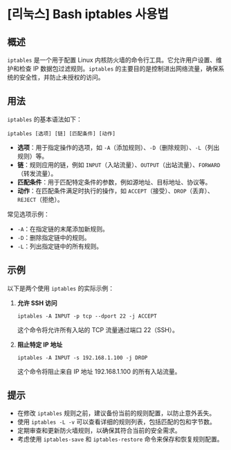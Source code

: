 # [리눅스] Bash iptables 사용법

## 概述
`iptables` 是一个用于配置 Linux 内核防火墙的命令行工具。它允许用户设置、维护和检查 IP 数据包过滤规则。`iptables` 的主要目的是控制进出网络流量，确保系统的安全性，并防止未授权的访问。

## 用法
`iptables` 的基本语法如下：
```
iptables [选项] [链] [匹配条件] [动作]
```
- **选项**：用于指定操作的选项，如 `-A`（添加规则）、`-D`（删除规则）、`-L`（列出规则）等。
- **链**：规则应用的链，例如 `INPUT`（入站流量）、`OUTPUT`（出站流量）、`FORWARD`（转发流量）。
- **匹配条件**：用于匹配特定条件的参数，例如源地址、目标地址、协议等。
- **动作**：在匹配条件满足时执行的操作，如 `ACCEPT`（接受）、`DROP`（丢弃）、`REJECT`（拒绝）。

常见选项示例：
- `-A`：在指定链的末尾添加新规则。
- `-D`：删除指定链中的规则。
- `-L`：列出指定链中的所有规则。

## 示例
以下是两个使用 `iptables` 的实际示例：

1. **允许 SSH 访问**
   ```
   iptables -A INPUT -p tcp --dport 22 -j ACCEPT
   ```
   这个命令将允许所有入站的 TCP 流量通过端口 22（SSH）。

2. **阻止特定 IP 地址**
   ```
   iptables -A INPUT -s 192.168.1.100 -j DROP
   ```
   这个命令将阻止来自 IP 地址 192.168.1.100 的所有入站流量。

## 提示
- 在修改 `iptables` 规则之前，建议备份当前的规则配置，以防止意外丢失。
- 使用 `iptables -L -v` 可以查看详细的规则列表，包括匹配的包和字节数。
- 定期审查和更新防火墙规则，以确保其符合当前的安全需求。
- 考虑使用 `iptables-save` 和 `iptables-restore` 命令来保存和恢复规则配置。